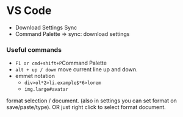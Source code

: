 # VS Code

* Download Settings Sync
* Command Palette =&gt; sync: download settings

### Useful commands

* `F1 or cmd+shift+P`Command Palette
* `alt + up / down` move current line up and down.
* emmet notation
  * `div>ol*2>li.example$*6>lorem`
  * `img.large#avatar`

format selection / document. \(also in settings you can set format on save/paste/type\). OR just right click to select format document.

